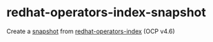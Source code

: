 # redhat-operators-index-snapshot
Create a [snapshot](https://quay.io/repository/danielmenezesbr/redhat-operators-index-snapshot) from [redhat-operators-index](https://catalog.redhat.com/software/containers/redhat/redhat-operator-index/5f0e4759dd19c7063a78b1f8?tag=v4.6&push_date=1622549381000) (OCP v4.6)
